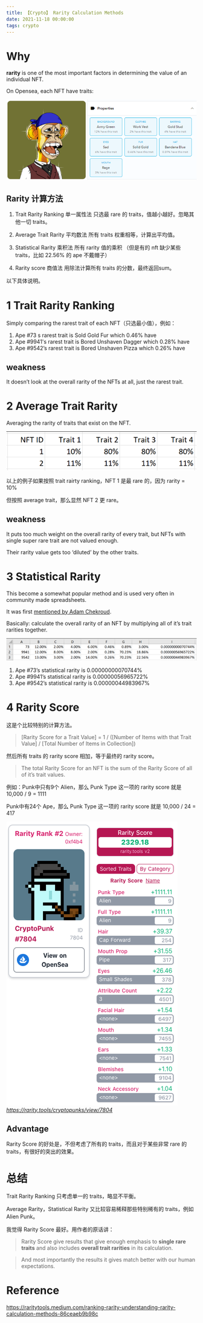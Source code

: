 ```yaml
---
title: 【Crypto】 Rarity Calculation Methods
date: 2021-11-18 00:00:00
tags: crypto
---
```


# Why

__rarity__ is one of the most important factors in determining the value of an individual NFT.

On Opensea, each NFT have traits: 

![](/images/nft-calculate-rarity-1.png)

## Rarity 计算方法

1. Trait Rarity Ranking 单一属性法
    只选最 rare 的 traits，值越小越好。忽略其他一切 traits。
    
1. Average Trait Rarity 平均数法
    所有 traits 权重相等，计算出平均值。

1. Statistical Rarity 乘积法
    所有 rarity 值的乘积 （但是有的 nft 缺少某些 traits，比如 22.56% 的 ape 不戴帽子）

1. Rarity score 商值法
    用除法计算所有 traits 的分数，最终返回sum。

以下具体说明。

# 1 Trait Rarity Ranking

Simply comparing the rarest trait of each NFT（只选最小值），例如：

1. Ape #73 s rarest trait is Sold Gold Fur which 0.46% have
1. Ape #9941's rarest trait is Bored Unshaven Dagger which 0.28% have
1. Ape #9542’s rarest trait is Bored Unshaven Pizza which 0.26% have

## weakness

It doesn’t look at the overall rarity of the NFTs at all, just the rarest trait.

# 2 Average Trait Rarity

Averaging the rarity of traits that exist on the NFT.

![](/images/nft-calculate-rarity-2.png)

以上的例子如果按照 trait rairty ranking，NFT 1 是最 rare 的，因为 rarity = 10%

但按照 average trait，那么显然 NFT 2 更 rare。

## weakness

It puts too much weight on the overall rarity of every trait, but NFTs with single super rare trait are not valued enough.

Their rarity value gets too ‘diluted’ by the other traits.

# 3 Statistical Rarity

This become a somewhat popular method and is used very often in community made spreadsheets.

It was first [mentioned by Adam Chekroud](https://achekroud.substack.com/p/d8f13e0a-ae26-40e4-bff2-beacb2916ff0). 

Basically: calculate the overall rarity of an NFT by multiplying all of it’s trait rarities together.

![](/images/nft-calculate-rarity-3.png)

1. Ape #73’s statistical rarity is 0.00000000070744%
1. Ape #9941’s statistical rarity is 0.00000056965722%
1. Ape #9542’s statistical rarity is 0.00000044983967%

# 4 Rarity Score

这是个比较特别的计算方法。

> [Rarity Score for a Trait Value] = 1 / ([Number of Items with that Trait Value] / [Total Number of Items in Collection])

然后所有 traits 的 rarity score 相加，等于最终的 rarity score。

> The total Rarity Score for an NFT is the sum of the Rarity Score of all of it’s trait values.

例如：Punk中只有9个 Alien，那么 Punk Type 这一项的 rarity score 就是 10,000 / 9 = 1111

Punk中有24个 Ape，那么 Punk Type 这一项的 rarity score 就是 10,000 / 24 = 417

![](/images/nft-calculate-rarity-4.png)
*https://rarity.tools/cryptopunks/view/7804*

## Advantage

Rarity Score 的好处是，不但考虑了所有的 traits，而且对于某些非常 rare 的 traits，有很好的突出的效果。

# 总结

Trait Rarity Ranking 只考虑单一的 traits，略显不平衡。

Average Rarity，Statistical Rarity 又比较容易稀释那些特别稀有的 traits，例如 Alien Punk。

我觉得 Rarity Score 最好。用作者的原话讲：

> Rarity Score give results that give enough emphasis to __single rare traits__ and also includes __overall trait rarities__ in its calculation. 

> And most importantly the results it gives match better with our human expectations.

# Reference

https://raritytools.medium.com/ranking-rarity-understanding-rarity-calculation-methods-86ceaeb9b98c
